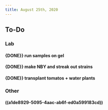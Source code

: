 ```yaml
---
title: August 25th, 2020
---
```


## **To-Do**
### **Lab**
#### {DONE}} run samples on gel

#### {DONE}} make NBY and streak out strains 

#### {DONE}} transplant tomatos + water plants

### **Other**
#### ((a1de8929-5095-4aac-ab6f-ed0a599183cd))

### 

